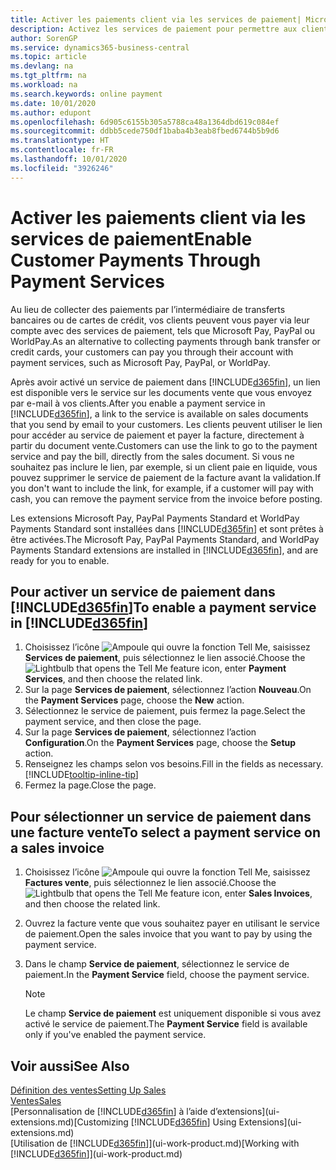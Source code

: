 ```yaml
---
title: Activer les paiements client via les services de paiement| Microsoft Docs
description: Activez les services de paiement pour permettre aux clients de payer facilement leurs factures.
author: SorenGP
ms.service: dynamics365-business-central
ms.topic: article
ms.devlang: na
ms.tgt_pltfrm: na
ms.workload: na
ms.search.keywords: online payment
ms.date: 10/01/2020
ms.author: edupont
ms.openlocfilehash: 6d905c6155b305a5788ca48a1364dbd619c084ef
ms.sourcegitcommit: ddbb5cede750df1baba4b3eab8fbed6744b5b9d6
ms.translationtype: HT
ms.contentlocale: fr-FR
ms.lasthandoff: 10/01/2020
ms.locfileid: "3926246"
---
```

# <a name="enable-customer-payments-through-payment-services"></a><span data-ttu-id="ae130-103">Activer les paiements client via les services de paiement</span><span class="sxs-lookup"><span data-stu-id="ae130-103">Enable Customer Payments Through Payment Services</span></span>
<span data-ttu-id="ae130-104">Au lieu de collecter des paiements par l’intermédiaire de transferts bancaires ou de cartes de crédit, vos clients peuvent vous payer via leur compte avec des services de paiement, tels que Microsoft Pay, PayPal ou WorldPay.</span><span class="sxs-lookup"><span data-stu-id="ae130-104">As an alternative to collecting payments through bank transfer or credit cards, your customers can pay you through their account with payment services, such as Microsoft Pay, PayPal, or WorldPay.</span></span>  

<span data-ttu-id="ae130-105">Après avoir activé un service de paiement dans [!INCLUDE[d365fin](includes/d365fin_md.md)], un lien est disponible vers le service sur les documents vente que vous envoyez par e-mail à vos clients.</span><span class="sxs-lookup"><span data-stu-id="ae130-105">After you enable a payment service in [!INCLUDE[d365fin](includes/d365fin_md.md)], a link to the service is available on sales documents that you send by email to your customers.</span></span> <span data-ttu-id="ae130-106">Les clients peuvent utiliser le lien pour accéder au service de paiement et payer la facture, directement à partir du document vente.</span><span class="sxs-lookup"><span data-stu-id="ae130-106">Customers can use the link to go to the payment service and pay the bill, directly from the sales document.</span></span> <span data-ttu-id="ae130-107">Si vous ne souhaitez pas inclure le lien, par exemple, si un client paie en liquide, vous pouvez supprimer le service de paiement de la facture avant la validation.</span><span class="sxs-lookup"><span data-stu-id="ae130-107">If you don't want to include the link, for example, if a customer will pay with cash, you can remove the payment service from the invoice before posting.</span></span>  

<span data-ttu-id="ae130-108">Les extensions Microsoft Pay, PayPal Payments Standard et WorldPay Payments Standard sont installées dans [!INCLUDE[d365fin](includes/d365fin_md.md)] et sont prêtes à être activées.</span><span class="sxs-lookup"><span data-stu-id="ae130-108">The Microsoft Pay, PayPal Payments Standard, and WorldPay Payments Standard extensions are installed in [!INCLUDE[d365fin](includes/d365fin_md.md)], and are ready for you to enable.</span></span>  

## <a name="to-enable-a-payment-service-in-d365fin"></a><span data-ttu-id="ae130-109">Pour activer un service de paiement dans [!INCLUDE[d365fin](includes/d365fin_md.md)]</span><span class="sxs-lookup"><span data-stu-id="ae130-109">To enable a payment service in [!INCLUDE[d365fin](includes/d365fin_md.md)]</span></span>
1. <span data-ttu-id="ae130-110">Choisissez l’icône ![Ampoule qui ouvre la fonction Tell Me](media/ui-search/search_small.png "Dites-moi ce que vous voulez faire"), saisissez **Services de paiement**, puis sélectionnez le lien associé.</span><span class="sxs-lookup"><span data-stu-id="ae130-110">Choose the ![Lightbulb that opens the Tell Me feature](media/ui-search/search_small.png "Tell me what you want to do") icon, enter **Payment Services**, and then choose the related link.</span></span>  
2. <span data-ttu-id="ae130-111">Sur la page **Services de paiement**, sélectionnez l’action **Nouveau**.</span><span class="sxs-lookup"><span data-stu-id="ae130-111">On the **Payment Services** page, choose the **New** action.</span></span>  
3. <span data-ttu-id="ae130-112">Sélectionnez le service de paiement, puis fermez la page.</span><span class="sxs-lookup"><span data-stu-id="ae130-112">Select the payment service, and then close the page.</span></span>  
4. <span data-ttu-id="ae130-113">Sur la page **Services de paiement**, sélectionnez l’action **Configuration**.</span><span class="sxs-lookup"><span data-stu-id="ae130-113">On the **Payment Services** page, choose the **Setup** action.</span></span>  
5. <span data-ttu-id="ae130-114">Renseignez les champs selon vos besoins.</span><span class="sxs-lookup"><span data-stu-id="ae130-114">Fill in the fields as necessary.</span></span> [!INCLUDE[tooltip-inline-tip](includes/tooltip-inline-tip_md.md)]  
6. <span data-ttu-id="ae130-115">Fermez la page.</span><span class="sxs-lookup"><span data-stu-id="ae130-115">Close the page.</span></span>  

## <a name="to-select-a-payment-service-on-a-sales-invoice"></a><span data-ttu-id="ae130-116">Pour sélectionner un service de paiement dans une facture vente</span><span class="sxs-lookup"><span data-stu-id="ae130-116">To select a payment service on a sales invoice</span></span>
1. <span data-ttu-id="ae130-117">Choisissez l’icône ![Ampoule qui ouvre la fonction Tell Me](media/ui-search/search_small.png "Dites-moi ce que vous voulez faire"), saisissez **Factures vente**, puis sélectionnez le lien associé.</span><span class="sxs-lookup"><span data-stu-id="ae130-117">Choose the ![Lightbulb that opens the Tell Me feature](media/ui-search/search_small.png "Tell me what you want to do") icon, enter **Sales Invoices**, and then choose the related link.</span></span>  
2. <span data-ttu-id="ae130-118">Ouvrez la facture vente que vous souhaitez payer en utilisant le service de paiement.</span><span class="sxs-lookup"><span data-stu-id="ae130-118">Open the sales invoice that you want to pay by using the payment service.</span></span>  
3. <span data-ttu-id="ae130-119">Dans le champ **Service de paiement**, sélectionnez le service de paiement.</span><span class="sxs-lookup"><span data-stu-id="ae130-119">In the **Payment Service** field, choose the payment service.</span></span>  

    > [!NOTE]  
    > <span data-ttu-id="ae130-120">Le champ **Service de paiement** est uniquement disponible si vous avez activé le service de paiement.</span><span class="sxs-lookup"><span data-stu-id="ae130-120">The **Payment Service** field is available only if you've enabled the payment service.</span></span>  

## <a name="see-also"></a><span data-ttu-id="ae130-121">Voir aussi</span><span class="sxs-lookup"><span data-stu-id="ae130-121">See Also</span></span>  
[<span data-ttu-id="ae130-122">Définition des ventes</span><span class="sxs-lookup"><span data-stu-id="ae130-122">Setting Up Sales</span></span>](sales-setup-sales.md)  
[<span data-ttu-id="ae130-123">Ventes</span><span class="sxs-lookup"><span data-stu-id="ae130-123">Sales</span></span>](sales-manage-sales.md)  
<span data-ttu-id="ae130-124">[Personnalisation de [!INCLUDE[d365fin](includes/d365fin_md.md)] à l’aide d’extensions](ui-extensions.md)</span><span class="sxs-lookup"><span data-stu-id="ae130-124">[Customizing [!INCLUDE[d365fin](includes/d365fin_md.md)] Using Extensions](ui-extensions.md)</span></span>  
<span data-ttu-id="ae130-125">[Utilisation de [!INCLUDE[d365fin](includes/d365fin_md.md)]](ui-work-product.md)</span><span class="sxs-lookup"><span data-stu-id="ae130-125">[Working with [!INCLUDE[d365fin](includes/d365fin_md.md)]](ui-work-product.md)</span></span>  
